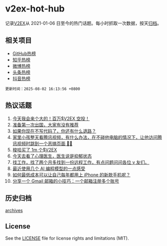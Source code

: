 # v2ex-hot-hub

 记录[V2EX](https://www.v2ex.com/)从 2021-01-06 日至今的热门话题。每小时抓取一次数据，按天[归档](archives)。
 
 ## 相关项目

- [GitHub热榜](https://github.com/lonnyzhang423/github-hot-hub)
- [知乎热榜](https://github.com/lonnyzhang423/zhihu-hot-hub)
- [微博热榜](https://github.com/lonnyzhang423/weibo-hot-hub)
- [头条热榜](https://github.com/lonnyzhang423/toutiao-hot-hub)
- [抖音热榜](https://github.com/lonnyzhang423/douyin-hot-hub)


 `更新时间：2025-08-02 16:13:56 +0800`

## 热议话题

1. [今天我会来个大的！百万$V2EX 空投！](https://www.v2ex.com/t/1149444)
1. [准备第一次出国，大家有没有推荐](https://www.v2ex.com/t/1149432)
1. [如果你现在不写代码了，你还有什么退路？](https://www.v2ex.com/t/1149335)
1. [家里小孩整天看腾讯视频，有什么办法，在不碰他电脑的情况下，让他访问腾讯视频时跳到一个恶搞页面 😤😤](https://www.v2ex.com/t/1149373)
1. [梭哈买了 1m 个$V2EX](https://www.v2ex.com/t/1149420)
1. [今天去看了心理医生，医生说是抑郁状态](https://www.v2ex.com/t/1149372)
1. [找工作，找了两个月多找到一份远程工作，有点问题问问各位 v 友们。](https://www.v2ex.com/t/1149452)
1. [最近使用几个 AI 编程模型的一点感受](https://www.v2ex.com/t/1149334)
1. [如何最低成本可以让自己每年都用上 iPhone 的新款手机呢？](https://www.v2ex.com/t/1149359)
1. [分享一个 Gmail 邮箱的小技巧：一个邮箱注册多个账号](https://www.v2ex.com/t/1149337)

## 历史归档

[archives](archives)

## License

See the [LICENSE](LICENSE) file for license rights and limitations (MIT).
